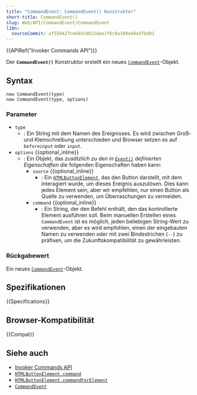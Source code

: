 ```yaml
---
title: "CommandEvent: CommandEvent() Konstruktor"
short-title: CommandEvent()
slug: Web/API/CommandEvent/CommandEvent
l10n:
  sourceCommit: af550427ce6ddc8b22dae1f6c8a109ed4a5fbd91
---
```


{{APIRef("Invoker Commands API")}}

Der **`CommandEvent()`** Konstruktor erstellt ein neues [`CommandEvent`](/de/docs/Web/API/CommandEvent)-Objekt.

## Syntax

```js-nolint
new CommandEvent(type)
new CommandEvent(type, options)
```

### Parameter

- `type`
  - : Ein String mit dem Namen des Ereignisses.
    Es wird zwischen Groß- und Kleinschreibung unterschieden und Browser setzen es auf `beforeinput` oder `input`.
- `options` {{optional_inline}}
  - : Ein Objekt, das _zusätzlich zu den in [`Event()`](/de/docs/Web/API/Event/Event) definierten Eigenschaften_ die folgenden Eigenschaften haben kann:
    - `source` {{optional_inline}}
      - : Ein [`HTMLButtonElement`](/de/docs/Web/API/HTMLButtonElement), das den Button darstellt, mit dem interagiert wurde, um dieses Ereignis auszulösen. Dies kann jedes Element sein, aber wir empfehlen, nur einen Button als Quelle zu verwenden, um Überraschungen zu vermeiden.
    - `command` {{optional_inline}}
      - : Ein String, der den Befehl enthält, den das kontrollierte Element ausführen soll. Beim manuellen Erstellen eines `CommandEvent` ist es möglich, jeden beliebigen String-Wert zu verwenden, aber es wird empfohlen, einen der eingebauten Namen zu verwenden oder mit zwei Bindestrichen (`--`) zu präfixen, um die Zukunftskompatibilität zu gewährleisten.

### Rückgabewert

Ein neues [`CommandEvent`](/de/docs/Web/API/CommandEvent)-Objekt.

## Spezifikationen

{{Specifications}}

## Browser-Kompatibilität

{{Compat}}

## Siehe auch

- [Invoker Commands API](/de/docs/Web/API/Invoker_Commands_API)
- [`HTMLButtonElement.command`](/de/docs/Web/API/HTMLButtonElement/command)
- [`HTMLButtonElement.commandForElement`](/de/docs/Web/API/HTMLButtonElement/commandForElement)
- [`CommandEvent`](/de/docs/Web/API/CommandEvent)
